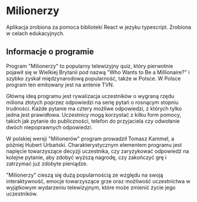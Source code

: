 # Milionerzy
Aplikacja zrobiona za pomoca biblioteki React w jezyku typescript. Zrobiona w celach edukacyjnych.

## Informacje o programie
Program "Milionerzy" to popularny telewizyjny quiz, który pierwotnie pojawił się w Wielkiej Brytanii pod nazwą "Who Wants to Be a Millionaire?" i szybko zyskał międzynarodową popularność, także w Polsce. W Polsce program ten emitowany jest na antenie TVN.

Główną ideą programu jest rywalizacja uczestników o wygraną rzędu miliona złotych poprzez odpowiedzi na serię pytań o rosnącym stopniu trudności. Każde pytanie ma cztery możliwe odpowiedzi, z których tylko jedna jest prawidłowa. Uczestnicy mogą korzystać z kilku form pomocy, takich jak pytanie do publiczności, telefon do przyjaciela czy odwołanie dwóch niepoprawnych odpowiedzi.

W polskiej wersji "Milionerów" program prowadził Tomasz Kammel, a później Hubert Urbański. Charakterystycznym elementem programu jest napięcie towarzyszące decyzji uczestnika, czy zaryzykować odpowiedź na kolejne pytanie, aby zdobyć wyższą nagrodę, czy zakończyć grę i zatrzymać już zdobyte pieniądze.

"Milionerzy" cieszą się dużą popularnością ze względu na swoją interaktywność, emocje towarzyszące grze oraz możliwość uczestnictwa w wyjątkowym wydarzeniu telewizyjnym, które może zmienić życie jego uczestników.